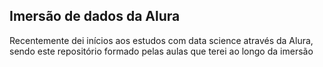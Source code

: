 ## Imersão de dados da Alura

Recentemente dei inícios aos estudos com data science através da Alura, sendo este repositório formado pelas aulas que terei ao longo da imersão
